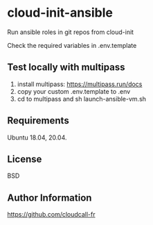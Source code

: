 # cloud-init-ansible

Run ansible roles in git repos from cloud-init

Check the required variables in .env.template

Test locally with multipass
---------------------------
1. install multipass: https://multipass.run/docs
2. copy your custom .env.template to .env 
3. cd to multipass and sh launch-ansible-vm.sh

Requirements
------------
Ubuntu 18.04, 20.04.

License
-------

BSD

Author Information
------------------

https://github.com/cloudcall-fr
